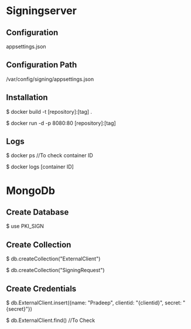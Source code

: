 # Signingserver



## Configuration

appsettings.json

## Configuration Path

/var/config/signing/appsettings.json

## Installation

$ docker build -t [repository]:[tag] .

$ docker run -d -p 8080:80 [repository]:[tag]

## Logs

$ docker ps //To check container ID

$ docker logs [container ID]

# MongoDb

## Create Database

$ use PKI_SIGN

## Create Collection

$ db.createCollection("ExternalClient")

$ db.createCollection("SigningRequest")

## Create Credentials

$ db.ExternalClient.insert({name: "Pradeep", clientid:  "{clientid}", secret: "{secret}"})

$ db.ExternalClient.find() //To Check